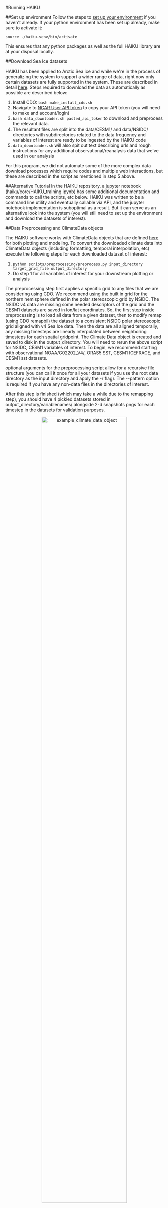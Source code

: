 #Running HAIKU

##Set up environment
Follow the steps to [set up your environment](../../Tutorials/quickstart/#quickstart-set-up-haiku-and-python-env) if you haven't already.
If your python environment has been set up already, make sure to activate it:

   `source ./haiku-venv/bin/activate`

This ensures that any python packages as well as the full HAIKU library are at your disposal locally.


##Download Sea Ice datasets

HAIKU has been applied to Arctic Sea ice and while we're in the process of generalizing the system to support a wider range of data, right now only certain datasets are fully supported in the system. These are described in detail [here](../../data_models/#data-citations). Steps required to download the data as automatically as possible are described below:

   1. Install CDO: `bash make_install_cdo.sh`
   2. Navigate to [NCAR User API token](https://www.earthsystemgrid.org/ac/user/apiTokenDisplay.html) to copy your API token (you will need to make and account/login)
   3. `bash data_downloader.sh pasted_api_token` to download and preprocess the relevant data.
   4. The resultant files are split into the data/CESM1/ and data/NSIDC/ directories with subdirectories related to the data frequency and variables of interest are ready to be ingested by the HAIKU code
   5. `data_downloader.sh` will also spit out text describing urls and rough instructions for any additional observational/reanalysis data that we've used in our analysis

For this program, we did not automate some of the more complex data download processes which require codes and multiple web interactions, but these are described in the script as mentioned in step 5 above.

##Alternative Tutorial
In the HAIKU repository, a jupyter notebook (haiku/core/HAIKU_training.ipynb) has some additional documentation and commands to call the scripts, etc below. HAIKU was written to be a command line utility and eventually callable via API, and the jupyter notebook implementation is suboptimal as a result. But it can serve as an alternative look into the system (you will still need to set up the environment and download the datasets of interest).


##Data Preprocessing and ClimateData objects

The HAIKU software works with ClimateData objects that are defined [here](../../software_framework/#climate-data) for both plotting and modeling.
To convert the downloaded climate data into ClimateData objects (including formatting, temporal interpolation, etc) execute the following steps for each downloaded dataset of interest:

   1. `python scripts/preprocessing/preprocess.py input_directory target_grid_file output_directory`
   2. Do step 1 for all variables of interest for your downstream plotting or analysis

The preprocessing step first applies a specific grid to any files that we are considering using CDO. We recommend using the built in grid for the northern hemisphere defined in the polar stereoscopic grid by NSIDC. The NSIDC v4 data are missing some needed descriptors of the grid and the CESM1 datasets are saved in lon/lat coordinates. So, the first step inside preprocessing is to load all data from a given dataset, then to modify remap (using CDO remapbil) the dataset to a consistent NSIDC polar stereoscopic grid aligned with v4 Sea Ice data. Then the data are all aligned temporally, any missing timesteps are linearly interpolated between neighboring timesteps for each spatial gridpoint. The Climate Data object is created and saved to disk in the output_directory. You will need to rerun the above script for NSIDC, CESM1 variables of interest. To begin, we recommend starting with observational NOAA/G02202_V4/, ORAS5 SST, CESM1 ICEFRACE, and CESM1 sst datasets.

optional arguments for the preprocessing script allow for a recursive file structure (you can call it once for all your datasets if you use the root data directory as the input directory and apply the -r flag). The --pattern option is required if you have any non-data files in the directories of interest.

After this step is finished (which may take a while due to the remapping step), you should have 4 pickled datasets stored in output_directory/variablenames/ alongside 2-d snapshots pngs for each timestep in the datasets for validation purposes.

<center>
<figure>
<img src="../../figs/results/2-d_snapshot_example.png" alt="example_climate_data_object" style="width:80%">
<figcaption align = "center" style="width:80%"><b>Figure 1:</b> One of these images will be generated for each of the timesteps after a ClimateData object is created and saved for processing. In this case, the POLAR grid is the default option, but N or S will store the data and plot in latitude and longitudinal coordinates if prefered.</figcaption>
</figure>
</center>

##Creating a Mask File

In order to remain consistent over the CESM1 and NSIDC datasets or over multiple models and datasets, you can generate a mask of regions to exclude when training your koopman model. The default script currently masks out any region that is flagged as land and focusses only on the sea, but could be modified to support other sub-regional analyses.

```
python scripts/create_mask.py data_file.nc output_mask_file.pkl 0 100 --variable cdr_seaice_conc_monthly
```
   - <i>data_file.nc</i> should correspond to one of the nc files which has the same grid shape you used in the data preprocessing step (if using the POLAR grid type, this is any of the NSIDC_v4 files).
   - <i>output_mask_file.pkl</i> is the location to save your mask file (you'll want to update your configuration file to point here for the later steps)
   - <i>variable</i> should be set to cdr_seaice_conc_monthly if you're using NSIDC_v4, if using CESM1 as your target file, you can use ICEFRAC as the variable instead.
   - <i>minimum and maximum</i> describe the range of possible values. If using sea ice (cdr_seaice_conc_monthly or ICEFRAC) stick with 0, 100. Since the aim here is to automatically mask the land, one of these two options should be sufficient.

You can check that this code worked correctly by reviewing the image of the mask that is saved alongside the .pkl file (example shown in Figure 2).

<figure>
<img src="../../figs/results/example_mask.png" alt="example_mask_object" style="width:80%">
<figcaption align = "center" style="width:80%"><b>Figure 2:</b> Automatically generated image of the mask. You should verify that it has the same coordinate system as the data produced in the previous step and that the red region on the right corresponds to the region you'd like unmasked.</figcaption>
</figure>
</center>

## Training a Koopman Model

Once a user has downloaded either the CESM or NSIDC datasets, they can use HAIKU to train a Koopman Model. The following steps outline how to do so:

1. Copy the `configs/example_config.yml` file
2. Update the new configuration file appropriately for your environment. Descriptions of each configuration variable are described in place in the example configuration file. 
    - Data directories can contain either CESM or NSIDC dataset files
    - Specifying data directories containing different dataset types (e.g., ICEFRAC and SST) will result in a model combining the two variable types
    - The other variable most likely of interest is to change the start or end time for the training. Just make sure that the training data sources you supply all span the training data window.
    - Make sure you point to the mask file you created in the previous step so that you properly mask the non-sea regions from both koopman modeling and plotting.
3. Run `python scripts/training/train.py path_to_configuration_file`
    - System output will be directed to the log file specified in the configuration file
    - This will produce some plots (in output_directory defined in configuration file) related to the Koopman models that was trained (showing eigenvalues and eigenfunctions)
4. The generated model can then be operated on using the `prediction` and `plotting` modules
    - Methods for plotting the Koopman models and Climate Data Obects are located in `haiku/plotting/plotFunctions.py`
    - `python scripts/prediction/predict.py path_to_configuration_file.yaml trained_koopman_model_file.pkl YYYYMM01 path_to_output_directory`
    - This will produce a set of diagnostic plots related to accuracy of the Koopman model over the training data window extended to the data listed (YYYYMM01: 20201201 for instance). Examples of how to call many of the more relevant plotting functions are found near the end of the `predict.py` script.

## Evaluating a Koopman Model

By default, some diagnostic plots will be produced during the training step alongside the model pickle file. Default plots with brief descriptions are shown below.

###Model characteristics Diagnostic Plots

<figure>
<img src="../../figs/results/eigenvaluesCT_merged_sst.png" alt="auto_eigenvalues" style="width:60%">
<figcaption align = "center" style="width:60%"><b>Figure 3:</b> Eigenvalues plot. This plot is automatically generated during the Koopman model training step. The distribution of eigenvalues and their relative magnitudes can be seen. 
</figure>
&nbsp;

Figure 1 shows the distribution of eigenvalues and their relative magnitudes from the Koopman model. These plots are automatically generated and can be used to verify that the model fit to the data falls within expected parameters. For a stable system, we expect the largest modes to fall along the x=0 axis. We can see that most of the variance falls along the annual frequency and its associate harmonics. The modes which fall on the y=0 axis and have a non-zero x value are exponential modes which can indicate tipping points in the system.

Figure 4 highlights the largest mode, the mean mode and shows the spatial distribution of the sea ice averages in the arctic region as learned by the Koopman model.

<figure>
<img src="../../figs/results/mode1_cdr_seaice.png" alt="auto_mean_mode" style="width:60%">
<figcaption align = "left" style="width:60%"><b>Figure 4:</b> Spatial distribution of Mean mode. This plot is automatically generated during the Koopman model training step. This shows the spatial distribution of the Mean mode for the NOAA sea ice concentration (a separate plot will be produced for each mode and each variable included in Koopman model training).
</figure>
&nbsp;

It should be noted that each individual mode, especially in the case of the annual harmonics, may not have independent physical meaning, there may appear to be some spatial waves present in one annual harmonic mode that when summed with additional annual harmonic modes generates a much smoother annual harmonic picture.

Plots of the most interest to this program are the highest magnitude exponential modes (spatial distribution in Figure 5). By identifying regions of interest, we can cross-check predictions and potentially identify spatial regions of interest.

<figure>
<img src="../../figs/results/exponential_mode_cdr_seaice_conc_monthly.png" alt="auto_exponential_mode" style="width:45%">
<img src="../../figs/results/exponential_mode_sosst.png" alt="auto_exponential_sst_mode" style="width:45%">
<figcaption align = "center" style="width:90%"><b>Figure 5:</b> Spatial distribution of largest exponential mode. A large exponential mode is the sign of a tipping point in the variable of interest. <b>Left:</b> a region of exponential decay in the Sea Ice Coverage variable in the Barents Sea region. <b>Right:</b> some correlation here in the Sea Surface Temperature and the Sea Ice Coverage. In particular, there is some rapid warming predicted by the Koopman model in the same region as the potential tipping point region. 

</figure>
&nbsp;

By comparing the same eigenmodes across different observable variables, we may be able to help infer more about potential tipping points. In the case of the potential Sea Ice Coverage tipping point in the Barents Sea region shown if Figure 5, we can look at the same exponential mode in the Sea Surface Temperature variable. There seems to be general warming in the Arctic on the 20 year timescale and in particular, we can see the region of the Barents Sea is the edge of that drastic warming region and there is likely some causal relationship involved in this interaction.  A more detailed analysis of this sort is planned and described generally in the [Causal Analysis section](../../software_framework/#analytics-toolkit)

###Model Prediction Diagnostic Plots

When the prediction code is run, several default plots will be produced. The first (Figure 6) is a set of 2-d plots for sea ice coverage alonside the measured NSIDC sea ice coverage on the same timestep. By default, these are plotted at each timestep to allow for careful analysis.

<figure>
<img src="../../figs/results/sea_ice_coverage_prediction_shapshot.png" alt="prediction_snapshot" style="width:95%">
<figcaption align = "center" style="width:95%"><b>Figure 6:</b> Spatial distribution of Sea Ice Extent as predicted by a koopman model. One of these plots are automatically generated during the prediction step for each timestep. This shows the spatial distribution of the predicted sea ice coverage at each time step to compare with the NSIDC observation (specifically predicting 11 years into the future for September sea ice estimates).
</figure>
&nbsp;

It is hard to quickly understand how the Koopman model prediction is doing when looking at individual time steps, especially at the decadal time-scale of interest in this program. To cover that portion, the prediction script also generates a series of time series comparisons over composed variables of interest. In this case, the most interesting variable is likely sea ice extent (or the number of square kilometers that are coverage by sea ice in the arctic) seen in Figure 7.

<figure>
<img src="../../figs/results/Month_3_Sea_Ice_Extent.png" alt="Sea Ice Extent March" style="width:48%">
<img src="../../figs/results/Month_9_Sea_Ice_Extent.png" alt="Sea Ice Extent March" style="width:48%">
<figcaption align = "center" style="width:96%"><b>Figure 7:</b> Sea Ice Extent as predicted by the Koopman model as compared to NSIDC observation, Climatalogical Mean, and CESM1 Large Ensemble member 002. This plot is automatically generated during the prediction step. The annual data for the March monthly average (<b>Left</b>) and September monthly average (<b>Right</b>) are shown for comparison.
</figure>
&nbsp;

The Koopman model will generally align perfectly with the training data and diverge somewhat in the prediction window. Additional plots are automatically generated for each month and for spatial correlation as well as RMSE comparing the prediction with the NSIDC data.


## Evaluating Robustness of Koopman models to noise (and other parameters)

Once a Koopman model has been trained, as in the previous step, we'd like to evaluate it's ability to predict more quantitatively. One way to do this with the limited validation data is to measure the robustness of its predictions to various perturbations or assumptions we made in the data process. We currently have one such robustness analysis defined (robustness to measurement noise), but others are in the works and described in more detail [here](../../metrics/#robustness-of-haiku-models).

1. Copy the `configs/example_config.yml` file
2. Update the new configuration file appropriately for your environment
    - Data directories can contain either CESM or NSIDC dataset files
    - Specifying data directories containing different dataset types (e.g., ICEFRAC and SST) will result in a model combining the two variable types
3. Run `python scripts/robustness.py path_to_configuration_file`
    - System output will be directed to the log file specified in the configuration file
    - This will produce n ClimateData objects (saved to disk) with the magnitude of random noise defined in your configuration file applied.
    - This will also produce n Koopman models for each ClimateData object. We can then analysis the distribution of Koopman models and their predictions to understand how robust HIAKU is to the input noise for this dataset. Sub-folders for each Koopman model parameter can be found
4. The generated models can then be operated on using the `robustness_plotting` module
    - `python scripts/robustness_plots.py path_to_configuration_file.yaml path_to_robustness_models/ path_to_default_koopman_model.pkl YYYYMM01 output_directory_for_plots/`
    - This will produce a set of diagnostic plots related to the robustness of the Koopman model over the training data window extended to the data listed (YYYYMM01: 20201201 for instance)


The production of each of the n datasets and koopman models will (by default) have the full set of analytics plots should you wish to analyze any of them more closely, but the main goal is to use the distribution of models and their predictions to understand how the Koopman model predictions are susceptible to the specific selection analyzed. In the default case, this is a 5% uncertainty described in the NOAA NSDIC measurements. When running the robustness_plots script, plots with uncertainty bands around the predictions will be generated to help determine how consistent the predictions of the Koopman model are. In particular, the focus here is on determining if the decadal timescale trends are consistent across the distribution of perturbed datasets.

Each dataset will have its own number from 0-N and the full plots associated with prediction/training will be found in associated subdirectories. Inside the Original subdirectory are the same diagnostic plots for the koopman model trained on the unperturbed dataset. And finally, inside the 'average' directory, one can find the original model with uncertainty bands based on the full distribution of predictions. Figure 8 shows the sea ice extent predicted for March and September.

<figure>
<img src="../../figs/results/Month_3_Sea_Ice_Extent_robustness.png" alt="Robustness Sea Ice Extent March" style="width:48%">
<img src="../../figs/results/Month_9_Sea_Ice_Extent_robustness.png" alt="Robustness Sea Ice Extent March" style="width:48%">
<figcaption align = "center" style="width:96%"><b>Figure 8:</b> Sea Ice Extent as predicted by the Koopman model as compared to NSIDC observation, Climatalogical Mean, and CESM1 Large Ensemble member 002 with the 2sigma uncertainty bands on the model prediction due to measurement uncertainty. This plot is automatically generated during the prediction step. The annual data for the March monthly average (<b>Left</b>) and September monthly average (<b>Right</b>) are shown for comparison.
</figure>
&nbsp;

We typically expect to see that the Koopman model trends are consistent although the smearing will provide potentially large error bands due to the chaotic nature of the climate system. If we see that the Koopman models are predicting different trends on decadal timescales, then we must improve the input data or verify that the value of the varied parameter chosen for the model generation was better motivated than the alternates used in the first step of the robustness analsysis. 